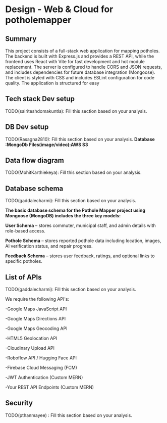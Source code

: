# Design - Web & Cloud for potholemapper

## Summary

This project consists of a full-stack web application for mapping potholes. The backend is built with Express.js and provides a REST API, while the frontend uses React with Vite for fast development and hot module replacement. The server is configured to handle CORS and JSON requests, and includes dependencies for future database integration (Mongoose). The client is styled with CSS and includes ESLint configuration for code quality. The application is structured for easy

## Tech stack Dev setup

TODO(sairiteshdomakuntla): Fill this section based on your analysis.

## DB Dev setup

TODO(Rasagna2810): Fill this section based on your analysis.
**Database :MongoDb**
**Files(image/video):AWS S3**

## Data flow diagram

TODO(MohitKarthiekeya): Fill this section based on your analysis.

## Database schema

TODO(gaddalecharmi): Fill this section based on your analysis.

**The basic database schema for the Pothole Mapper project using Mongoose (MongoDB) includes the three key models:**

**User Schema** – stores commuter, municipal staff, and admin details with role-based access.

**Pothole Schema** – stores reported pothole data including location, images, AI verification status, and repair progress.

**Feedback Schema** – stores user feedback, ratings, and optional links to specific potholes.

## List of APIs

TODO(gaddalecharmi): Fill this section based on your analysis.

We require the following API's: 

-Google Maps JavaScript API

-Google Maps Directions API

-Google Maps Geocoding API

-HTML5 Geolocation API

-Cloudinary Upload API

-Roboflow API / Hugging Face API

-Firebase Cloud Messaging (FCM)

-JWT Authentication (Custom MERN)

-Your REST API Endpoints (Custom MERN)

## Security

TODO(pthanmayee) : Fill this section based on your analysis.
